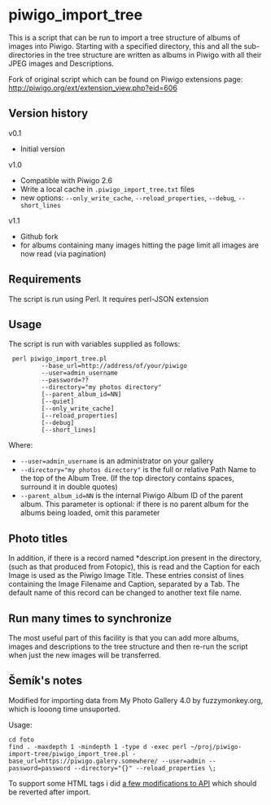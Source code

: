 piwigo_import_tree
==================

This is a script that can be run to import a tree structure of albums of images into Piwigo. Starting with a specified directory, this and all the sub-directories in the tree structure are written as albums in Piwigo with all their JPEG images and Descriptions.

Fork of original script which can be found on Piwigo extensions page: http://piwigo.org/ext/extension_view.php?eid=606

Version history
---------------

v0.1
  - Initial version

v1.0
  - Compatible with Piwigo 2.6
  - Write a local cache in `.piwigo_import_tree.txt` files
  - new options: `--only_write_cache`, `--reload_properties`, `--debug`, `--short_lines`

v1.1
  - Github fork
  - for albums containing many images hitting the page limit all images are now read (via pagination)

Requirements
------------

The script is run using Perl. It requires perl-JSON extension

Usage
-----

The script is run with variables supplied as follows:

```
 perl piwigo_import_tree.pl
         --base_url=http://address/of/your/piwigo
         --user=admin_username
         --password=??
         --directory="my photos directory"
         [--parent_album_id=NN]
         [--quiet]
         [--only_write_cache]
         [--reload_properties]
         [--debug]
         [--short_lines]
```

Where:

* `--user=admin_username` is an administrator on your gallery
* `--directory="my photos directory"` is the full or relative Path Name to the top of the Album Tree. (If the top directory contains spaces, surround it in double quotes)  
* `--parent_album_id=NN` is the internal Piwigo Album ID of the parent album. This parameter is optional: if there is no parent album for the albums being loaded, omit this parameter

Photo titles
------------

In addition, if there is a record named *descript.ion present in the directory, (such as that produced from Fotopic), this is read and the Caption for each Image is used as the Piwigo Image Title. These entries consist of lines containing the Image Filename and Caption, separated by a Tab. The default name of this record can be changed to another text file name.

Run many times to synchronize
-----------------------------

The most useful part of this facility is that you can add more albums, images and descriptions to the tree structure and then re-run the script when just the new images will be transferred.

Šemík's notes
-------------
Modified for importing data from My Photo Gallery 4.0 by fuzzymonkey.org, which is looong time unsuported. 

Usage:
```
cd foto
find . -maxdepth 1 -mindepth 1 -type d -exec perl ~/proj/piwigo-import-tree/piwigo_import_tree.pl -base_url=https://piwigo.galery.somewhere/ --user=admin --password=password --directory="{}" --reload_properties \;
```

To support some HTML tags i did [a few modifications to API](import.patch) which should be reverted after import.
